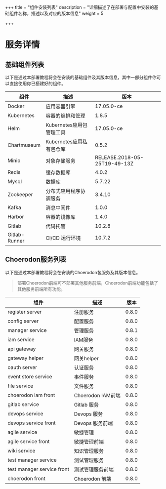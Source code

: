 +++
title = "组件安装列表"
description = "详细描述了在部署与配置中安装的基础组件名称，描述以及对应的版本信息"
weight = 5

+++

# 服务详情

## 基础组件列表

以下是通过本部署教程将会在安装的基础组件及其版本信息，其中一部分组件你可以直接使用你已搭建好的组件。

组件|描述| 版本
---|---|---
Docker|应用容器引擎|17.05.0-ce
Kubernetes|容器的编排和管理|1.8.5
Helm|Kubernetes应用包管理工具|17.05.0-ce
Chartmuseum|Kubernetes应用私有包仓库|0.5.2
Minio|对象存储服务|RELEASE.2018-05-25T19-49-13Z
Redis|缓存数据库|4.0.2
Mysql|数据库|5.7.22
Zookeeper|分布式应用程序协调服务|3.4.10
Kafka|消息中间件|1.0.0
Harbor|容器的镜像库|1.4.0
Gitlab|代码托管|10.2.8
Gitlab-Runner|CI/CD 运行环境|10.7.2

## Choerodon服务列表

以下是通过本部署教程将会在安装的Choerodon各服务及其版本信息。

<blockquote class="note">
部署Choerodon前端可不部署其他服务前端，Choerodon前端功能包括了其他服务前端所有功能。
</blockquote>

组件|描述| 版本
---|---|---
register server|注册服务|0.8.0
config server|配置服务|0.8.0
manager service|管理服务|0.8.1
iam service|IAM服务|0.8.0
api gateway|网关服务|0.8.0
gateway helper|网关helper|0.8.0
oauth server|认证服务|0.8.0
event store service|事件服务|0.8.0
file service|文件服务|0.8.0
choerodon iam front|Choerodon IAM前端|0.8.0
gitlab service|Gitlab 服务|0.8.0
devops service|Devops 服务|0.8.0
devops service front|Devops 服务前端|0.8.0
agile service|敏捷管理|0.8.0
agile service front|敏捷管理前端|0.8.0
wiki service|知识管理服务|0.8.0
test manager service|测试管理服务|0.8.0
test manager service front|测试管理服务前端|0.8.0
choerodon front|Choerodon 前端|0.8.0
